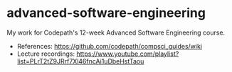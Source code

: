 # advanced-software-engineering
My work for Codepath's 12-week Advanced Software Engineering course. 

* References: https://github.com/codepath/compsci_guides/wiki
* Lecture recordings: https://www.youtube.com/playlist?list=PLrT2tZ9JRrf7Xl46fncAi1uDbeHstTaou
